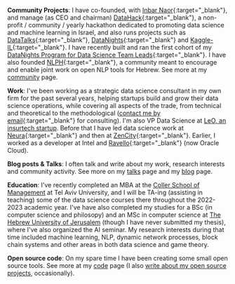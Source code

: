 <!-- I like to code, do data science, research and help create, stir and manage interesting things the require cooperation and several people to achieve. I'm learning how to do all these things, and I think I'll always be learning how to do them, so I'm trying to enjoy the practice and the process. :) -->

**Community Projects**:  I have co-founded, with [Inbar Naor](https://www.linkedin.com/in/inbar-naor-6b973a50/){:target="_blank"}, and manage (as CEO and chairman) [DataHack](http://www.datahack.org.il/){:target="_blank"}, a non-profit / community / yearly hackathon dedicated to promoting data science and machine learning in Israel, and also runs projects such as [DataTalks](https://www.meetup.com/DataHack){:target="_blank"}, [DataNights](https://datanights-il.github.io/){:target="_blank"} and [Kaggle-IL](https://www.facebook.com/groups/kaggleil/){:target="_blank"}. I have recently built and ran the first cohort of my [DataNights Program for Data Science Team Leads](https://datanights-il.github.io/programs/dsmgmt/){:target="_blank"}. I have also founded [NLPH](https://www.facebook.com/groups/157877988136954/){:target="_blank"}, a community meant to encourage and enable joint work on open NLP tools for Hebrew. See more at my [community](/community.html) page.

**Work**: I've been working as a strategic data science consultant in my own firm for the past several years, helping startups build and grow their data science operations, while covering all aspects of the trade, from technical and theoretical to the methodological ([contact me by email](mailto:shay.palachy@gmail.com){:target="_blank"} for consulting). I'm also VP Data Science at [LeO, an insurtech startup](https://www.meetleo.com/). Before that I have led data science work at [Neura](https://www.theneura.com/){:target="_blank"} and then at [ZenCity](https://zencity.io/){:target="_blank"}. Earlier, I worked as a developer at Intel and [Ravello](https://www.linkedin.com/company/ravello-systems/about/){:target="_blank"}  (now Oracle Cloud).

**Blog posts & Talks**: I often talk and write about my work, research interests and community activity. See more on my [talks](/talks.html) page and my [blog](/blog.html) page.

**Education**: I've recently completed an MBA at the [Coller School of Management](https://en-coller.tau.ac.il/) at Tel Aviv University, and I will be TA-ing (assisting in teaching) some of the data science courses there throughout the 2022-2023 academic year. I've have also completed my studies for a BSc (in computer science and philosopy) and an  MSc in computer science at [The Hebrew University of Jerusalem](https://www.cs.huji.ac.il/) (though I have never submitted my thesis), where I've also organized the AI seminar. My research interests during that time included machine learning, NLP, dynamic network processes, block chain systems and other areas in both data science and game theory.

<!-- See more at my [research](/research.html) page. -->

**Open source code**: On my spare time I have been creating some small open source tools. See more at my [code](/code.html) page (I also [write about my open source projects](/blog.html), occasionally).
